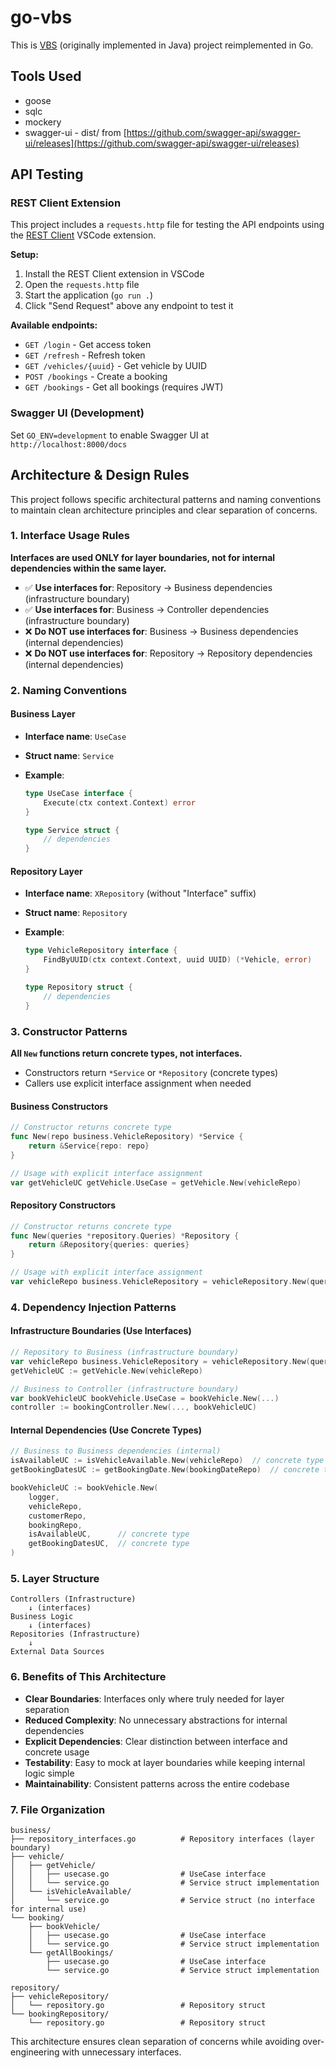 # go-vbs

This is [VBS](https://github.com/iondodon/vbs) (originally implemented in Java) project reimplemented in Go.

## Tools Used

- goose
- sqlc
- mockery
- swagger-ui - dist/ from [https://github.com/swagger-api/swagger-ui/releases](https://github.com/swagger-api/swagger-ui/releases)

## API Testing

### REST Client Extension

This project includes a `requests.http` file for testing the API endpoints using the [REST Client](https://marketplace.visualstudio.com/items?itemName=humao.rest-client) VSCode extension.

**Setup:**

1. Install the REST Client extension in VSCode
2. Open the `requests.http` file
3. Start the application (`go run .`)
4. Click "Send Request" above any endpoint to test it

**Available endpoints:**

- `GET /login` - Get access token
- `GET /refresh` - Refresh token
- `GET /vehicles/{uuid}` - Get vehicle by UUID
- `POST /bookings` - Create a booking
- `GET /bookings` - Get all bookings (requires JWT)

### Swagger UI (Development)

Set `GO_ENV=development` to enable Swagger UI at `http://localhost:8000/docs`

## Architecture & Design Rules

This project follows specific architectural patterns and naming conventions to maintain clean architecture principles and clear separation of concerns.

### 1. Interface Usage Rules

**Interfaces are used ONLY for layer boundaries, not for internal dependencies within the same layer.**

- ✅ **Use interfaces for**: Repository → Business dependencies (infrastructure boundary)
- ✅ **Use interfaces for**: Business → Controller dependencies (infrastructure boundary)
- ❌ **Do NOT use interfaces for**: Business → Business dependencies (internal dependencies)
- ❌ **Do NOT use interfaces for**: Repository → Repository dependencies (internal dependencies)

### 2. Naming Conventions

#### Business Layer

- **Interface name**: `UseCase`
- **Struct name**: `Service`
- **Example**:

  ```go
  type UseCase interface {
      Execute(ctx context.Context) error
  }

  type Service struct {
      // dependencies
  }
  ```

#### Repository Layer

- **Interface name**: `XRepository` (without "Interface" suffix)
- **Struct name**: `Repository`
- **Example**:

  ```go
  type VehicleRepository interface {
      FindByUUID(ctx context.Context, uuid UUID) (*Vehicle, error)
  }

  type Repository struct {
      // dependencies
  }
  ```

### 3. Constructor Patterns

**All `New` functions return concrete types, not interfaces.**

- Constructors return `*Service` or `*Repository` (concrete types)
- Callers use explicit interface assignment when needed

#### Business Constructors

```go
// Constructor returns concrete type
func New(repo business.VehicleRepository) *Service {
    return &Service{repo: repo}
}

// Usage with explicit interface assignment
var getVehicleUC getVehicle.UseCase = getVehicle.New(vehicleRepo)
```

#### Repository Constructors

```go
// Constructor returns concrete type
func New(queries *repository.Queries) *Repository {
    return &Repository{queries: queries}
}

// Usage with explicit interface assignment
var vehicleRepo business.VehicleRepository = vehicleRepository.New(queries)
```

### 4. Dependency Injection Patterns

#### Infrastructure Boundaries (Use Interfaces)

```go
// Repository to Business (infrastructure boundary)
var vehicleRepo business.VehicleRepository = vehicleRepository.New(queries)
getVehicleUC := getVehicle.New(vehicleRepo)

// Business to Controller (infrastructure boundary)
var bookVehicleUC bookVehicle.UseCase = bookVehicle.New(...)
controller := bookingController.New(..., bookVehicleUC)
```

#### Internal Dependencies (Use Concrete Types)

```go
// Business to Business dependencies (internal)
isAvailableUC := isVehicleAvailable.New(vehicleRepo)  // concrete type
getBookingDatesUC := getBookingDate.New(bookingDateRepo)  // concrete type

bookVehicleUC := bookVehicle.New(
    logger,
    vehicleRepo,
    customerRepo,
    bookingRepo,
    isAvailableUC,      // concrete type
    getBookingDatesUC,  // concrete type
)
```

### 5. Layer Structure

```
Controllers (Infrastructure)
    ↓ (interfaces)
Business Logic
    ↓ (interfaces)
Repositories (Infrastructure)
    ↓
External Data Sources
```

### 6. Benefits of This Architecture

- **Clear Boundaries**: Interfaces only where truly needed for layer separation
- **Reduced Complexity**: No unnecessary abstractions for internal dependencies
- **Explicit Dependencies**: Clear distinction between interface and concrete usage
- **Testability**: Easy to mock at layer boundaries while keeping internal logic simple
- **Maintainability**: Consistent patterns across the entire codebase

### 7. File Organization

```
business/
├── repository_interfaces.go          # Repository interfaces (layer boundary)
├── vehicle/
│   ├── getVehicle/
│   │   ├── usecase.go                # UseCase interface
│   │   └── service.go                # Service struct implementation
│   └── isVehicleAvailable/
│       └── service.go                # Service struct (no interface for internal use)
└── booking/
    ├── bookVehicle/
    │   ├── usecase.go                # UseCase interface
    │   └── service.go                # Service struct implementation
    └── getAllBookings/
        ├── usecase.go                # UseCase interface
        └── service.go                # Service struct implementation

repository/
├── vehicleRepository/
│   └── repository.go                 # Repository struct
└── bookingRepository/
    └── repository.go                 # Repository struct
```

This architecture ensures clean separation of concerns while avoiding over-engineering with unnecessary interfaces.

